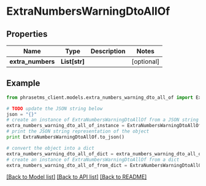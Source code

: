 # ExtraNumbersWarningDtoAllOf

## Properties

| Name              | Type          | Description | Notes      |
| ----------------- | ------------- | ----------- | ---------- |
| **extra_numbers** | **List[str]** |             | [optional] |

## Example

```python
from phrasetms_client.models.extra_numbers_warning_dto_all_of import ExtraNumbersWarningDtoAllOf

# TODO update the JSON string below
json = "{}"
# create an instance of ExtraNumbersWarningDtoAllOf from a JSON string
extra_numbers_warning_dto_all_of_instance = ExtraNumbersWarningDtoAllOf.from_json(json)
# print the JSON string representation of the object
print ExtraNumbersWarningDtoAllOf.to_json()

# convert the object into a dict
extra_numbers_warning_dto_all_of_dict = extra_numbers_warning_dto_all_of_instance.to_dict()
# create an instance of ExtraNumbersWarningDtoAllOf from a dict
extra_numbers_warning_dto_all_of_from_dict = ExtraNumbersWarningDtoAllOf.from_dict(extra_numbers_warning_dto_all_of_dict)
```

[[Back to Model list]](../README.md#documentation-for-models) [[Back to API list]](../README.md#documentation-for-api-endpoints) [[Back to README]](../README.md)
